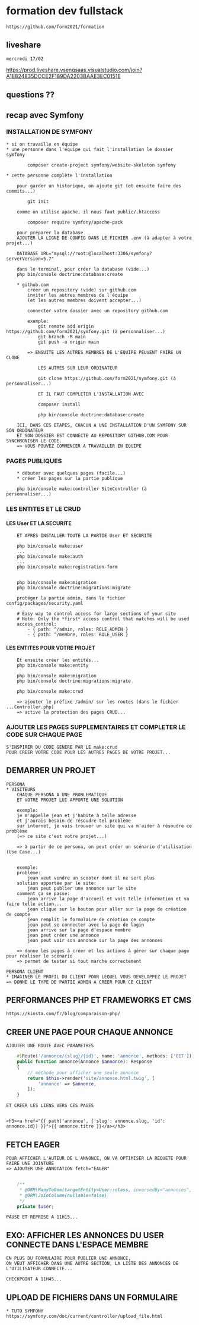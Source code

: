 # formation dev fullstack

    https://github.com/form2021/formation

## liveshare

    mercredi 17/02

https://prod.liveshare.vsengsaas.visualstudio.com/join?A1E824835DCCE2F189DA2203BAAE3EC0151E

## questions ??

## recap avec Symfony


### INSTALLATION DE SYMFONY

    * si on travaille en équipe
    * une personne dans l'équipe qui fait l'installation le dossier symfony

            composer create-project symfony/website-skeleton symfony

    * cette personne complète l'installation

        pour garder un historique, on ajoute git (et ensuite faire des commits...)
        
            git init

        comme on utilise apache, il nous faut public/.htaccess

            composer require symfony/apache-pack

        pour préparer la database
        AJOUTER LA LIGNE DE CONFIG DANS LE FICHIER .env (à adapter à votre projet...)

        DATABASE_URL="mysql://root:@localhost:3306/symfony?serverVersion=5.7"

        dans le terminal, pour créer la database (vide...)
        php bin/console doctrine:database:create

        * github.com
            créer un repository (vide) sur github.com
            inviter les autres membres de l'équipe 
            (et les autres membres doivent accepter...)

            connecter votre dossier avec un repository github.com

            exemple:
                git remote add origin https://github.com/form2021/symfony.git (à personnaliser...)
                git branch -M main
                git push -u origin main

            => ENSUITE LES AUTRES MEMBRES DE L'EQUIPE PEUVENT FAIRE UN CLONE

                LES AUTRES SUR LEUR ORDINATEUR

                git clone https://github.com/form2021/symfony.git (à personnaliser...)

                ET IL FAUT COMPLETER L'INSTALLATION AVEC

                composer install

                php bin/console doctrine:database:create

        ICI, DANS CES ETAPES, CHACUN A UNE INSTALLATION D'UN SYMFONY SUR SON ORDINATEUR
        ET SON DOSSIER EST CONNECTE AU REPOSITORY GITHUB.COM POUR SYNCHRONISER LE CODE.
        => VOUS POUVEZ COMMENCER A TRAVAILLER EN EQUIPE

### PAGES PUBLIQUES

        * débuter avec quelques pages (facile...)
        * créer les pages sur la partie publique

        php bin/console make:controller SiteController (à personnaliser...)

### LES ENTITES ET LE CRUD

#### LES User ET LA SECURITE

        ET APRES INSTALLER TOUTE LA PARTIE User ET SECURITE

        php bin/console make:user
        ...
        php bin/console make:auth
        ...
        php bin/console make:registration-form


        php bin/console make:migration
        php bin/console doctrine:migrations:migrate

        protéger la partie admin, dans le fichier config/packages/security.yaml

        # Easy way to control access for large sections of your site
        # Note: Only the *first* access control that matches will be used
        access_control:
            - { path: ^/admin, roles: ROLE_ADMIN }
            - { path: ^/membre, roles: ROLE_USER }

#### LES ENTITES POUR VOTRE PROJET

        Et ensuite créer les entités...
        php bin/console make:entity

        php bin/console make:migration
        php bin/console doctrine:migrations:migrate

        php bin/console make:crud

        => ajouter le préfixe /admin/ sur les routes (dans le fichier ...Controller.php)
        => active la protection des pages CRUD...

### AJOUTER LES PAGES SUPPLEMENTAIRES ET COMPLETER LE CODE SUR CHAQUE PAGE


    S'INSPIRER DU CODE GENERE PAR LE make:crud
    POUR CREER VOTRE CODE POUR LES AUTRES PAGES DE VOTRE PROJET...



## DEMARRER UN PROJET

    PERSONA
    * VISITEURS
        CHAQUE PERSONA A UNE PROBLEMATIQUE
        ET VOTRE PROJET LUI APPORTE UNE SOLUTION

        exemple: 
        je m'appelle jean et j'habite à telle adresse
        et j'aurais besoin de résoudre tel problème
        sur internet, je vais trouver un site qui va m'aider à résoudre ce problème
        (=> ce site c'est votre projet...)

        => à partir de ce persona, on peut créer un scénario d'utilisation (Use Case...)


        exemple:
        problème:
            jean veut vendre un scooter dont il ne sert plus
        solution apportée par le site:
            jean peut publier une annonce sur le site
        comment ça se passe:
            jean arrive la page d'accueil et voit telle information et va faire telle action...
            jean clique sur le bouton pour aller sur la page de création de compte
            jean remplit le formulaire de création ce compte
            jean peut se connecter avec la page de login
            jean arrive sur la page d'espace membre
            jean peut créer une annonce
            jean peut voir son annonce sur la page des annonces

        => donne les pages à créer et les actions à gérer sur chaque page pour réaliser le scénario
        => permet de tester si tout marche correctement

    PERSONA CLIENT
    * IMAGINER LE PROFIL DU CLIENT POUR LEQUEL VOUS DEVELOPPEZ LE PROJET
    => DONNE LE TYPE DE PARTIE ADMIN A CREER POUR CE CLIENT


## PERFORMANCES PHP ET FRAMEWORKS ET CMS

    https://kinsta.com/fr/blog/comparaison-php/

## CREER UNE PAGE POUR CHAQUE ANNONCE


    AJOUTER UNE ROUTE AVEC PARAMETRES

```php
    #[Route('/annonce/{slug}/{id}', name: 'annonce', methods: ['GET'])]
    public function annonce(Annonce $annonce): Response
    {
        // méthode pour afficher une seule annonce
        return $this->render('site/annonce.html.twig', [
            'annonce' => $annonce,
        ]);
    }


```

    ET CREER LES LIENS VERS CES PAGES

```twig

<h3><a href="{{ path('annonce', {'slug': annonce.slug, 'id': annonce.id}) }}">{{ annonce.titre }}</a></h3>

```

## FETCH EAGER

    POUR AFFICHER L'AUTEUR DE L'ANNONCE, ON VA OPTIMISER LA REQUETE POUR FAIRE UNE JOINTURE
    => AJOUTER UNE ANNOTATION fetch="EAGER"

```php

    /**
     * @ORM\ManyToOne(targetEntity=User::class, inversedBy="annonces", fetch="EAGER")
     * @ORM\JoinColumn(nullable=false)
     */
    private $user;

```

    PAUSE ET REPRISE A 11H15...

## EXO: AFFICHER LES ANNONCES DU USER CONNECTE DANS L'ESPACE MEMBRE

    EN PLUS DU FORMULAIRE POUR PUBLIER UNE ANNONCE,
    ON VEUT AFFICHER DANS UNE AUTRE SECTION, LA LISTE DES ANNONCES DE L'UTILISATEUR CONNECTE...

    CHECKPOINT A 11H45...


## UPLOAD DE FICHIERS DANS UN FORMULAIRE

    * TUTO SYMFONY
    https://symfony.com/doc/current/controller/upload_file.html









